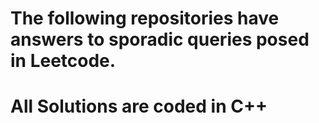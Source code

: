 # The following repositories have answers to sporadic queries posed in Leetcode.
# All Solutions are coded in C++
